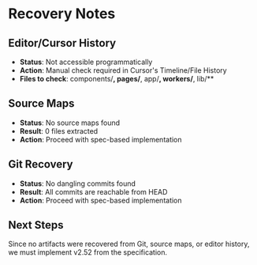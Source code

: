 # Recovery Notes

## Editor/Cursor History
- **Status**: Not accessible programmatically
- **Action**: Manual check required in Cursor's Timeline/File History
- **Files to check**: components/**, pages/**, app/**, workers/**, lib/**

## Source Maps
- **Status**: No source maps found
- **Result**: 0 files extracted
- **Action**: Proceed with spec-based implementation

## Git Recovery
- **Status**: No dangling commits found
- **Result**: All commits are reachable from HEAD
- **Action**: Proceed with spec-based implementation

## Next Steps
Since no artifacts were recovered from Git, source maps, or editor history, we must implement v2.52 from the specification.

